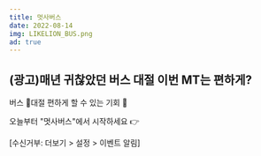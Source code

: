 ```yaml
---
title: 멋사버스
date: 2022-08-14
img: LIKELION_BUS.png
ad: true
---
```


## (광고)매년 귀찮았던 버스 대절 이번 MT는 편하게?

버스 🚌대절 편하게 할 수 있는 기회 🎉

오늘부터 "멋사버스"에서 시작하세요 👉

[수신거부: 더보기 > 설정 > 이벤트 알림]
